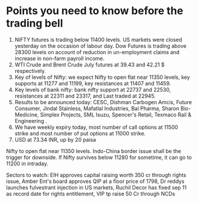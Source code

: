 # Points you need to know before the trading bell
1. NIFTY futures is trading below 11400 levels. US markets were closed yesterday on the occasion of labour day. Dow Futures is trading above 28300 levels on account of reduction in un-employment claims and increase in non-farm payroll income.
2. WTI Crude and Brent Crude July futures at 39.43 and 42.21 $ respectively.
3. Key of levels of Nifty: we expect Nifty to open flat near 11350 levels, key supports at 11277 and 11199, key resistances at 11407 and 11459.
4. Key levels of bank nifty: bank nifty support at 22737 and 22530, resistances at 22311 and 23317, and Last traded at 22945.
5. Results to be announced today: CESC, Dishman Carbogen Amcis, Future Consumer, Jindal Stainless, Mafatlal Industries, Bal Pharma, Sharon Bio-Medicine, Simplex Projects, SML Isuzu, Spencer's Retail, Texmaco Rail & Engineering .
6. We have weekly expiry today, most number of call options at 11500 strike and most number of put options at 11000 strike.
7. USD at 73.34 INR, up by 20 paisa

Nifty to open flat near 11350 levels. Indo-China border issue shall be the trigger for downside. If Nifty survives below 11280 for sometime, it can go to 11200 in intraday.

Sectors to watch: EIH approves capital raising worth 350 cr through rights issue, Amber Ent's board approves QIP at a floor price of 1798, Dr reddys launches fulvestrant injection in US markets, Ruchil Decor has fixed sep 11 as record date for rights entitlement, VIP tp raise 50 Cr through NCDs

